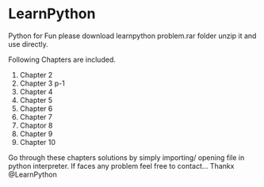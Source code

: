 # LearnPython
Python for Fun
please download learnpython problem.rar folder 
unzip it and use directly.

Following Chapters are included.
1) Chapter 2
2) Chapter 3 p-1
3) Chapter 4 
4) Chapter 5
5) Chapter 6
6) Chapter 7
8) Chaptor 8
9) Chapter 9
10) Chapter 10

Go through these chapters solutions by simply importing/ opening file in python interpreter.
If faces any problem feel free to contact...
Thankx 
@LearnPython
